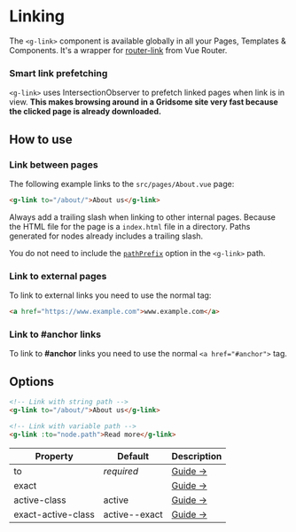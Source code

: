 # Linking

The `<g-link>` component is available globally in all your Pages, Templates & Components. It's a wrapper for [router-link](https://router.vuejs.org/api/#router-link-props) from Vue Router.

### Smart link prefetching

`<g-link>` uses IntersectionObserver to prefetch linked pages when link is in view. **This makes browsing around in a Gridsome site very fast because the clicked page is already downloaded.**

## How to use

### Link between pages

The following example links to the `src/pages/About.vue` page:

```html
<g-link to="/about/">About us</g-link>
```

Always add a trailing slash when linking to other internal pages. Because the HTML file for the page is a `index.html` file in a directory. Paths generated for nodes already includes a trailing slash.

You do not need to include the [`pathPrefix`](/docs/config#pathprefix) option in the `<g-link>` path.

### Link to external pages

To link to external links you need to use the normal tag:

```html
<a href="https://www.example.com">www.example.com</a>
```

### Link to #anchor links

To link to **#anchor** links you need to use the normal `<a href="#anchor">` tag.

## Options

```html
<!-- Link with string path -->
<g-link to="/about/">About us</g-link>

<!-- Link with variable path -->
<g-link :to="node.path">Read more</g-link>
```

|Property |Default|Description|
|---------|-------|-----------|
|to       |*required*|[Guide →](https://router.vuejs.org/api/#to)|
|exact    |				|[Guide →](https://router.vuejs.org/api/#exact)|
|active-class|active				|[Guide →](https://router.vuejs.org/api/#active-class)|
|exact-active-class|active--exact				|[Guide →](https://router.vuejs.org/api/#exact-active-class)|
